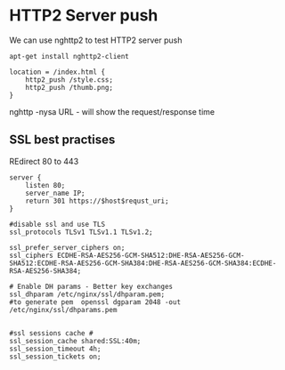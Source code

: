 # HTTP2 Server push

We can use nghttp2 to test HTTP2 server push

```` apt-get install nghttp2-client ````

````
location = /index.html {
    http2_push /style.css;
    http2_push /thumb.png;
}
````

nghttp -nysa URL - will show the request/response time

## SSL best practises

REdirect 80 to 443
````
server {
    listen 80;
    server_name IP;
    return 301 https://$host$requst_uri;
}
````

````
#disable ssl and use TLS
ssl_protocols TLSv1 TLSv1.1 TLSv1.2;

ssl_prefer_server_ciphers on;
ssl_ciphers ECDHE-RSA-AES256-GCM-SHA512:DHE-RSA-AES256-GCM-SHA512:ECDHE-RSA-AES256-GCM-SHA384:DHE-RSA-AES256-GCM-SHA384:ECDHE-RSA-AES256-SHA384;

# Enable DH params - Better key exchanges
ssl_dhparam /etc/nginx/ssl/dhparam.pem;
#to generate pem  openssl dgparam 2048 -out /etc/nginx/ssl/dhparams.pem


#ssl sessions cache #
ssl_session_cache shared:SSL:40m;
ssl_session_timeout 4h;
ssl_session_tickets on;